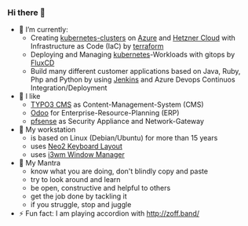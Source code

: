 ### Hi there 👋

<!--
**pniederlag/pniederlag** is a ✨ _special_ ✨ repository because its `README.md` (this file) appears on your GitHub profile.

Here are some ideas to get you started:

- 🔭 I’m currently working on ...
- 🌱 I’m currently learning ...
- 👯 I’m looking to collaborate on ...
- 🤔 I’m looking for help with ...
- 💬 Ask me about ...
- 📫 How to reach me: ...
- 😄 Pronouns: ...
- ⚡ Fun fact: ...
-->

- 🔭 I’m currently: 
    - Creating [kubernetes-clusters](https://kubernetes.io/) on [Azure](https://azure.microsoft.com/ "Miccrosoft Azure") and [Hetzner Cloud](https://www.hetzner.com/de/cloud "Hetzner Cloud") with Infrastructure as Code (IaC) by [terraform](https://www.terraform.io "Hashicorp Terraform")
    - Deploying and Managing [kubernetes](https://kubernetes.io/)-Workloads with gitops by [FluxCD](https://fluxcd.io/)
    - Build many different customer applications based on Java, Ruby, Php and Python by using [Jenkins](https://www.jenkins.io/) and Azure Devops Continuos Integration/Deployment
- 🌱 I like 
    - [TYPO3 CMS](https://typo3.com "TYPO3 GmbH") as Content-Management-System (CMS)
    - [Odoo](https://www.odoo.com/ "Odoo ERP, Community-Edition") for Enterprise-Resource-Planning (ERP)
    - [pfsense](https://www.pfsense.org/ "PfSense Firewall") as Security Appliance and Network-Gateway
- 👯 My workstation
    - is based on Linux (Debian/Ubuntu) for more than 15 years
    - uses [Neo2 Keyboard Layout](https://neo-layout.org/)
    - uses [i3wm Window Manager](https://i3wm.org/)
- 💬 My Mantra
    - know what you are doing, don't blindly copy and paste
    - try to look around and learn
    - be open, constructive and helpful to others
    - get the job done by tackling it
    - if you struggle, stop and juggle
- ⚡ Fun fact: I am playing accordion with http://zoff.band/

